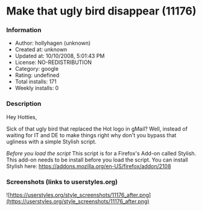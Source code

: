 # Make that ugly bird disappear (11176)

### Information
- Author: hollyhagen (unknown)
- Created at: unknown
- Updated at: 10/10/2008, 5:01:43 PM
- License: NO-REDISTRIBUTION
- Category: google
- Rating: undefined
- Total installs: 171
- Weekly installs: 0


### Description
Hey Hotties,

Sick of that ugly bird that replaced the Hot logo in gMail? Well, instead of waiting for IT and DE to make things right why don't you bypass that ugliness with a simple Stylish script.

*Before you load the script*
This script is for a Firefox's Add-on called Stylish. This add-on needs to be install before you load the script. You can install Stylish here: https://addons.mozilla.org/en-US/firefox/addon/2108


### Screenshots (links to userstyles.org)
![https://userstyles.org/style_screenshots/11176_after.png](https://userstyles.org/style_screenshots/11176_after.png)


